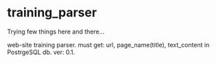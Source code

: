 # training_parser
Trying few things here and there...

web-site training parser.
must get: url, page_name(title), text_content in PostrgeSQL db.
ver: 0.1.
